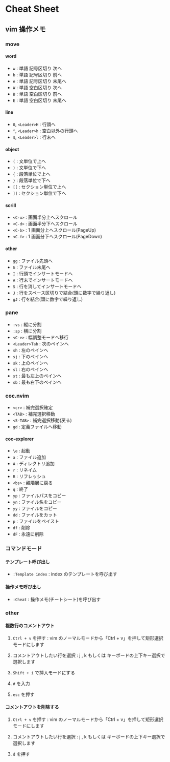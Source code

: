 # Cheat Sheet

## vim 操作メモ

### move

#### word

- `w` : 単語 記号区切り 次へ
- `b` : 単語 記号区切り 前へ
- `e` : 単語 記号区切り 末尾へ
- `W` : 単語 空白区切り 次へ
- `B` : 単語 空白区切り 前へ
- `E` : 単語 空白区切り 末尾へ

#### line

- `0`, `<Leader>H` : 行頭へ
- `^`, `<Leader>h` : 空白以外の行頭へ
- `$`, `<Leader>l` : 行末へ

#### object

- `(` : 文単位で上へ
- `)` : 文単位で下へ
- `{` : 段落単位で上へ
- `}` : 段落単位で下へ
- `[[` : セクション単位で上へ
- `]]` : セクション単位で下へ

#### scrill

- `<C-u>` : 画面半分上へスクロール
- `<C-d>` : 画面半分下へスクロール
- `<C-b>` : 1 画面分上へスクロール(PageUp)
- `<C-f>` : 1 画面分下へスクロール(PageDown)

#### other

- `gg` : ファイル先頭へ
- `G` : ファイル末尾へ
- `I` : 行頭でインサートモードへ
- `A` : 行末でインサートモードへ
- `S` : 行を消してインサートモードへ
- `J` : 行をスペース区切りで結合(頭に数字で繰り返し)
- `gJ` : 行を結合(頭に数字で繰り返し)

### pane

- `:vs` : 縦に分割
- `:sp` : 横に分割
- `<C-e>` : 幅調整モードへ移行
- `<Leader>Tab` : 次のペインへ
- `sh` : 左のペインへ
- `sj` : 下のペインへ
- `sk` : 上のペインへ
- `sl` : 右のペインへ
- `st` : 最も左上のペインへ
- `sb` : 最も右下のペインへ

### coc.nvim

- `<cr>` : 補完選択確定
- `<TAB>` : 補完選択移動
- `<S-TAB>` : 補完選択移動(戻る)
- `gd` : 定義ファイルへ移動

#### coc-explorer

- `\e` : 起動
- `a` : ファイル追加
- `A` : ディレクトリ追加
- `r` : リネイム
- `R` : リフレッシュ
- `<bs>` : 親階層に戻る
- `q` : 終了
- `yp` : ファイルパスをコピー
- `yn` : ファイル名をコピー
- `yy` : ファイルをコピー
- `dd` : ファイルをカット
- `p` : ファイルをペイスト
- `df` : 削除
- `dF` : 永遠に削除

### コマンドモード

#### テンプレート呼び出し

- `:Template index` : index のテンプレートを呼び出す

#### 操作メモ呼び出し

- `:Cheat` : 操作メモ(チートシート)を呼び出す

### other

#### 複数行のコメントアウト

1. `Ctrl + v` を押す : vim のノーマルモードから「Ctrl + v」を押して矩形選択モードにします

2. コメントアウトしたい行を選択 : j , k もしくは キーボードの上下キー選択で選択します

3. `Shift + i` で挿入モードにする

4. `#` を入力

5. `esc` を押す

#### コメントアウトを削除する

1. `Ctrl + v` を押す : vim のノーマルモードから「Ctrl + v」を押して矩形選択モードにします

2. コメントアウトしたい行を選択 : j , k もしくは キーボードの上下キー選択で選択します

3. `d` を押す
